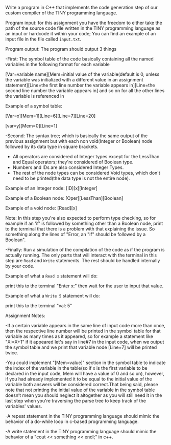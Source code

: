 Write a program in C++ that implements the code generation step of our custom compiler of the TINY programming language.

Program input: for this assignment you have the freedom to either take the path of the source code file written in the TINY programming language as an input or hardcode it within your code; You can find an example of an input file in the file called `input.txt`.

Program output: The program should output 3 things

-First: The symbol table of the code basically containing all the named variables in the following format for each variable

[Var=variable name][Mem=initial value of the variable(default is 0, unless the variable was initialized with a different value in an assignment statement][Line=the first line number the variable appears in][Line=the second line number the variable appears in]  and so on for all the other lines the variable is referenced in 

Example of a symbol table:

[Var=x][Mem=1][Line=6][Line=7][Line=20]

[var=y][Mem=0][Line=1]

-Second: The syntax tree; which is basically the same output of the previous assignment but with each non void(Integer or Boolean) node followed by its data type in square brackets.

- All operators are considered of Integer types except for the LessThan and Equal operators; they're considered of Boolean type.
- Numbers and IDs are also considered Integer Types.
- The rest of the node types can be considered Void types, which don't need to be printed(the data type is not the entire node).

Example of an Integer node: [ID][x][Integer]

Example of a Boolean node: [Oper][LessThan][Boolean]

Example of a void node: [Read][x]

Note: In this step you're also expected to perform type checking, so for example if an 'if' is followed by something other than a Boolean node, print to the terminal that there is a problem with that explaining the issue. So something along the lines of "Error, an "if" should be followed by a Boolean".

-Finally: Run a simulation of the compilation of the code as if the program is actually running. The only parts that will interact with the terminal in this step are `Read` and `Write` statements. The rest should be handled internally by your code.

Example of what a `Read x` statement will do:

print this to the terminal "Enter x:" then wait for the user to input that value.

Example of what a `Write 5` statement will do:

print this to the terminal "val: 5" 

Assignment Notes:

-If a certain variable appears in the same line of input code more than once, then the respective line number will be printed in the symbol table for that variable as many times as it appeared, so for example a statement like "X:=X+1" if it appeared let's say in line#7 in the input code, when we output the symbol table and we print that variable node [Line=7] will be printed twice.

-You could implement "[Mem=value]" section in the symbol table to indicate the index of the variable in the table(so if x is the first variable to be declared in the input code, Mem will have a value of 0 and so on), however, if you had already implemented it to be equal to the initial value of the variable both answers will be considered correct.That being said, please note that not printing the initial value of the variable in the symbol table doesn’t mean you should neglect it altogether as you will still need it in the last step when you're traversing the parse tree to keep track of the variables' values.

-A repeat statement in the TINY programming language should mimic the behavior of a do-while loop in c-based programming language.

-A write statement in the TINY programming language should mimic the behavior of a "cout << something << endl;" in c++.
